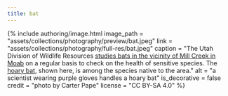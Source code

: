 ```yaml
---
title: bat
---
```


{% include authoring/image.html
    image_path = "assets/collections/photography/preview/bat.jpeg"
    link =      "assets/collections/photography/full-res/bat.jpeg"
    caption = "The Utah Division of Wildlife Resources [studies bats in the vicinity of Mill Creek in Moab](https://www.youtube.com/watch?v=m27oVxfyfaQ) on a regular basis to check on the health of sensitive species. The [hoary bat](https://en.wikipedia.org/wiki/Hoary_bat), shown here, is among the species native to the area."
    alt = "a scientist wearing purple gloves handles a hoary bat"
    is_decorative = false
    credit = "photo by Carter Pape"
    license = "CC BY-SA 4.0"
%}

